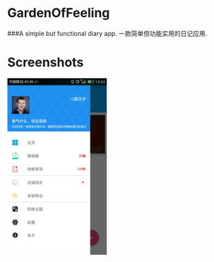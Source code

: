 # GardenOfFeeling
###A simple but functional diary app.
一款简单但功能实用的日记应用.

# Screenshots
<img src="/screenshots/navigation_menu.jpg" height="400px"/>

